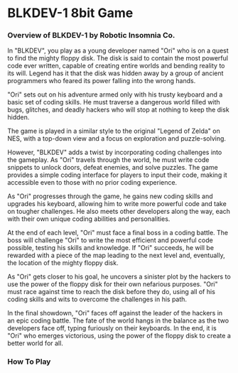 # BLKDEV-1 8bit Game

### Overview of BLKDEV-1 by Robotic Insomnia Co.

In "BLKDEV", you play as a young developer named "Ori" who is on a quest to find the mighty floppy disk. The disk is said to contain the most powerful code ever written, capable of creating entire worlds and bending reality to its will. Legend has it that the disk was hidden away by a group of ancient programmers who feared its power falling into the wrong hands.

"Ori" sets out on his adventure armed only with his trusty keyboard and a basic set of coding skills. He must traverse a dangerous world filled with bugs, glitches, and deadly hackers who will stop at nothing to keep the disk hidden.

The game is played in a similar style to the original "Legend of Zelda" on NES, with a top-down view and a focus on exploration and puzzle-solving.
 
However, "BLKDEV" adds a twist by incorporating coding challenges into the gameplay. As "Ori" travels through the world, he must write code snippets to unlock doors, defeat enemies, and solve puzzles. The game provides a simple coding interface for players to input their code, making it accessible even to those with no prior coding experience.

As "Ori" progresses through the game, he gains new coding skills and upgrades his keyboard, allowing him to write more powerful code and take on tougher challenges. He also meets other developers along the way, each with their own unique coding abilities and personalities.

At the end of each level, "Ori" must face a final boss in a coding battle. The boss will challenge "Ori" to write the most efficient and powerful code possible, testing his skills and knowledge. If "Ori" succeeds, he will be rewarded with a piece of the map leading to the next level and, eventually, the location of the mighty floppy disk.

As "Ori" gets closer to his goal, he uncovers a sinister plot by the hackers to use the power of the floppy disk for their own nefarious purposes. "Ori" must race against time to reach the disk before they do, using all of his coding skills and wits to overcome the challenges in his path.

In the final showdown, "Ori" faces off against the leader of the hackers in an epic coding battle. The fate of the world hangs in the balance as the two developers face off, typing furiously on their keyboards. In the end, it is "Ori" who emerges victorious, using the power of the floppy disk to create a better world for all.


### How To Play


